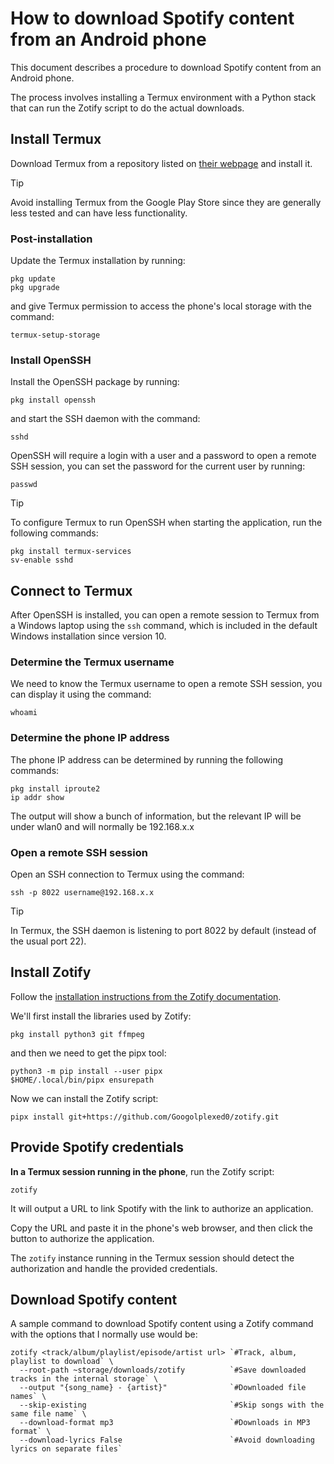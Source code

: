 # How to download Spotify content from an Android phone

This document describes a procedure to download Spotify content from an Android phone.

The process involves installing a Termux environment with a Python stack that can run the Zotify script to do the actual downloads.

## Install Termux

Download Termux from a repository listed on [their webpage](https://termux.dev/en/) and install it.

> [!TIP]
> Avoid installing Termux from the Google Play Store since they are generally less tested and can have less functionality.

### Post-installation

Update the Termux installation by running:

```
pkg update
pkg upgrade
```

and give Termux permission to access the phone's local storage with the command:

```
termux-setup-storage
```

### Install OpenSSH

Install the OpenSSH package by running:

```
pkg install openssh
```

and start the SSH daemon with the command:

```
sshd
```

OpenSSH will require a login with a user and a password to open a remote SSH session, you can set the password for the current user by running:

```
passwd
```

> [!TIP]
> To configure Termux to run OpenSSH when starting the application, run the following commands:
> 
> ```
> pkg install termux-services
> sv-enable sshd
> ```

## Connect to Termux

After OpenSSH is installed, you can open a remote session to Termux from a Windows laptop using the ```ssh``` command, which is included in the default Windows installation since version 10.

### Determine the Termux username

We need to know the Termux username to open a remote SSH session, you can display it using the command:

```
whoami
```

### Determine the phone IP address

The phone IP address can be determined by running the following commands:

```
pkg install iproute2
ip addr show
```

The output will show a bunch of information, but the relevant IP will be under wlan0 and will normally be 192.168.x.x

### Open a remote SSH session

Open an SSH connection to Termux using the command:

```
ssh -p 8022 username@192.168.x.x
```

> [!TIP]
> In Termux, the SSH daemon is listening to port 8022 by default (instead of the usual port 22).

## Install Zotify

Follow the [installation instructions from the Zotify documentation](https://github.com/Googolplexed0/zotify).

We'll first install the libraries used by Zotify:

```
pkg install python3 git ffmpeg
```

and then we need to get the pipx tool:

```
python3 -m pip install --user pipx
$HOME/.local/bin/pipx ensurepath
```
Now we can install the Zotify script:

```
pipx install git+https://github.com/Googolplexed0/zotify.git
```

## Provide Spotify credentials

**In a Termux session running in the phone**, run the Zotify script:

```
zotify
```

It will output a URL to link Spotify with the link to authorize an application.

Copy the URL and paste it in the phone's web browser, and then click the button to authorize the application.

The ```zotify``` instance running in the Termux session should detect the authorization and handle the provided credentials.

## Download Spotify content

A sample command to download Spotify content using a Zotify command with the options that I normally use would be:

```
zotify <track/album/playlist/episode/artist url> `#Track, album, playlist to download` \
  --root-path ~storage/downloads/zotify          `#Save downloaded tracks in the internal storage` \
  --output "{song_name} - {artist}"              `#Downloaded file names` \
  --skip-existing                                `#Skip songs with the same file name` \
  --download-format mp3                          `#Downloads in MP3 format` \
  --download-lyrics False                        `#Avoid downloading lyrics on separate files`
```
